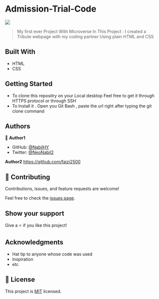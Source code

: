 # Admission-Trial-Code
![](https://img.shields.io/badge/Microverse-blueviolet)

> My first ever Project With Microverse
  In This Project :
  I created a Tribute webpage with my coding partner 
  Using plain HTML and CSS
  


## Built With

- HTML
- CSS


## Getting Started

- To clone this repositry on your Local desktop
Feel free to get it through HTTPS protocol or through SSH
- To Install it . Open you Git Bash , paste the url right after typing the git clone command

## Authors

👤 **Author1**

- GitHub: [@NabilHY](https://github.com/NabilHY)
- Twitter: [@NeoNabil2](https://twitter.com/NeoNabil2)

**Author2**
https://github.com/faizi2500


## 🤝 Contributing

Contributions, issues, and feature requests are welcome!

Feel free to check the [issues page](../../issues/).

## Show your support

Give a ⭐️ if you like this project!

## Acknowledgments

- Hat tip to anyone whose code was used
- Inspiration
- etc

## 📝 License

This project is [MIT](./MIT.md) licensed.
